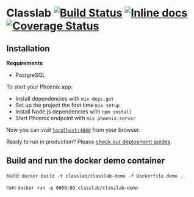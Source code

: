 # Classlab [![Build Status](https://travis-ci.org/classlab/classlab.svg?branch=master)](https://travis-ci.org/classlab/classlab) [![Inline docs](http://inch-ci.org/github/classlab/classlab.svg?=123)](http://inch-ci.org/github/classlab/classlab) [![Coverage Status](https://coveralls.io/repos/github/classlab/classlab/badge.svg?branch=master)](https://coveralls.io/github/classlab/classlab?branch=master)

## Installation

**Requirements**

* PostgreSQL


To start your Phoenix app:

  * Install dependencies with `mix deps.get`
  * Set up the project the first time `mix setup`
  * Install Node.js dependencies with `npm install`
  * Start Phoenix endpoint with `mix phoenix.server`

Now you can visit [`localhost:4000`](http://localhost:4000) from your browser.

Ready to run in production? Please [check our deployment guides](http://www.phoenixframework.org/docs/deployment).

## Build and run the docker demo container

build: `docker build -t classlab/classlab-demo -f Dockerfile.demo .`

run: `docker run -p 8080:80 classlab/classlab-demo`

